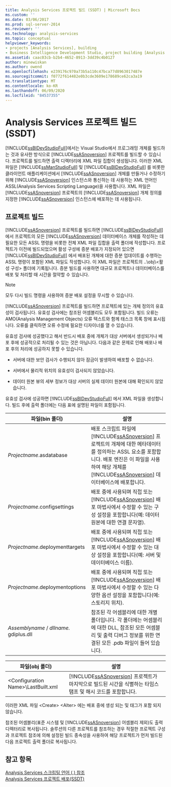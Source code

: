 ```yaml
---
title: Analysis Services 프로젝트 빌드 (SSDT) | Microsoft Docs
ms.custom: ''
ms.date: 03/06/2017
ms.prod: sql-server-2014
ms.reviewer: ''
ms.technology: analysis-services
ms.topic: conceptual
helpviewer_keywords:
- projects [Analysis Services], building
- Business Intelligence Development Studio, project building [Analysis Services]
ms.assetid: caac03cb-b2b4-4652-8913-3dd39c4b0127
author: minewiskan
ms.author: owend
ms.openlocfilehash: e239176c970a73b5a110c47bca77d8963017487e
ms.sourcegitcommit: f0772f614482e0b3cde3609e178689ce62ca3a19
ms.translationtype: MT
ms.contentlocale: ko-KR
ms.lasthandoff: 06/09/2020
ms.locfileid: "84537355"
---
```

# <a name="build-analysis-services-projects-ssdt"></a>Analysis Services 프로젝트 빌드(SSDT)
  [!INCLUDE[ssBIDevStudioFull](../../includes/ssbidevstudiofull-md.md)]에서는 Visual Studio에서 프로그래밍 개체를 빌드하는 것과 유사한 방식으로 [!INCLUDE[ssASnoversion](../../includes/ssasnoversion-md.md)] 프로젝트를 빌드할 수 있습니다. 프로젝트를 빌드하면 출력 디렉터리에 XML 파일 집합이 생성됩니다. 이러한 XML 파일은 [!INCLUDE[ssManStudioFull](../../includes/ssmanstudiofull-md.md)] 및 [!INCLUDE[ssBIDevStudioFull](../../includes/ssbidevstudiofull-md.md)] 를 비롯한 클라이언트 애플리케이션에서 [!INCLUDE[ssASnoversion](../../includes/ssasnoversion-md.md)] 개체를 만들거나 수정하기 위해 [!INCLUDE[ssASnoversion](../../includes/ssasnoversion-md.md)] 인스턴스와 통신하는 데 사용하는 XML 언어인 ASSL(Analysis Services Scripting Language)을 사용합니다. XML 파일은 [!INCLUDE[ssASnoversion](../../includes/ssasnoversion-md.md)] 프로젝트의 [!INCLUDE[ssASnoversion](../../includes/ssasnoversion-md.md)] 개체 정의를 지정한 [!INCLUDE[ssASnoversion](../../includes/ssasnoversion-md.md)] 인스턴스에 배포하는 데 사용됩니다.  
  
## <a name="building-a-project"></a>프로젝트 빌드  
 [!INCLUDE[ssASnoversion](../../includes/ssasnoversion-md.md)] 프로젝트를 빌드하면 [!INCLUDE[ssBIDevStudioFull](../../includes/ssbidevstudiofull-md.md)] 에서 프로젝트의 모든 [!INCLUDE[ssASnoversion](../../includes/ssasnoversion-md.md)] 데이터베이스 개체를 작성하는 데 필요한 모든 ASSL 명령을 비롯한 전체 XML 파일 집합을 출력 폴더에 작성합니다. 프로젝트가 이전에 빌드되었으며 활성 구성에 증분 배포가 지정되어 있으면 [!INCLUDE[ssBIDevStudioFull](../../includes/ssbidevstudiofull-md.md)] 에서 배포된 개체에 대한 증분 업데이트를 수행하는 ASSL 명령이 포함된 XML 파일도 작성합니다. 이 XML 파일은 프로젝트의 ..\obj\\<활성 구성\> 폴더에 기록됩니다. 증분 빌드를 사용하면 대규모 프로젝트나 데이터베이스를 배포 및 처리할 때 시간을 절약할 수 있습니다.  
  
> [!NOTE]  
>  모두 다시 빌드 명령을 사용하여 증분 배포 설정을 무시할 수 있습니다.  
  
 [!INCLUDE[ssASnoversion](../../includes/ssasnoversion-md.md)] 프로젝트를 빌드하면 프로젝트에 있는 개체 정의의 유효성이 검사됩니다. 유효성 검사에는 참조된 어셈블리도 모두 포함됩니다. 빌드 오류는 AMO(Analysis Management Objects) 오류 텍스트와 함께 태스크 목록 창에 표시됩니다. 오류를 클릭하면 오류 수정에 필요한 디자이너를 열 수 있습니다.  
  
 유효성 검사에 성공했다고 해서 반드시 배포 중에 개체가 대상 서버에서 생성되거나 배포 후에 성공적으로 처리될 수 있는 것은 아닙니다. 다음과 같은 문제로 인해 배포나 배포 후의 처리에 성공하지 못할 수 있습니다.  
  
-   서버에 대한 보안 검사가 수행되지 않아 잠금이 발생하여 배포할 수 없습니다.  
  
-   서버에서 물리적 위치의 유효성이 검사되지 않았습니다.  
  
-   데이터 원본 뷰의 세부 정보가 대상 서버의 실제 데이터 원본에 대해 확인되지 않았습니다.  
  
 유효성 검사에 성공하면 [!INCLUDE[ssBIDevStudioFull](../../includes/ssbidevstudiofull-md.md)] 에서 XML 파일을 생성합니다. 빌드 후에 출력 폴더에는 다음 표에 설명된 파일이 포함됩니다.  
  
|파일(bin 폴더)|설명|  
|-----------------------------|-----------------|  
|*Projectname*.asdatabase|배포 스크립트 파일에 [!INCLUDE[ssASnoversion](../../includes/ssasnoversion-md.md)] 프로젝트의 개체에 대한 메타데이터를 정의하는 ASSL 요소를 포함합니다. 배포 엔진은 이 파일을 사용하여 해당 개체를 [!INCLUDE[ssASnoversion](../../includes/ssasnoversion-md.md)] 데이터베이스에 배포합니다.|  
|*Projectname*.configsettings|배포 중에 사용되며 직접 또는 [!INCLUDE[ssASnoversion](../../includes/ssasnoversion-md.md)] 배포 마법사에서 수정할 수 있는 구성 설정을 포함합니다(예: 데이터 원본에 대한 연결 문자열).|  
|*Projectname*.deploymenttargets|배포 중에 사용되며 직접 또는 [!INCLUDE[ssASnoversion](../../includes/ssasnoversion-md.md)] 배포 마법사에서 수정할 수 있는 대상 설정을 포함합니다(예: 서버 및 데이터베이스 이름).|  
|*Projectname*.deploymentoptions|배포 중에 사용되며 직접 또는 [!INCLUDE[ssASnoversion](../../includes/ssasnoversion-md.md)] 배포 마법사에서 수정할 수 있는 다양한 옵션 설정을 포함합니다(예: 스토리지 위치).|  
|*Assemblyname* / *dllname.* gdiplus.dll|참조된 각 어셈블리에 대한 개별 폴더입니다. 각 폴더에는 어셈블리에 대한 DLL, 참조된 모든 어셈블리 및 출력 디버그 정보를 위한 연결된 모든 .pdb 파일이 들어 있습니다.|  
  
|파일(obj 폴더)|설명|  
|-----------------------------|-----------------|  
|\<Configuration Name>\LastBuilt.xml|[!INCLUDE[ssASnoversion](../../includes/ssasnoversion-md.md)] 프로젝트가 마지막으로 빌드된 시간을 식별하는 타임스탬프 및 해시 코드를 포함합니다.|  
  
 이러한 XML 파일 \<Create> \<Alter> 에는 배포 중에 생성 되는 및 태그가 포함 되지 않습니다.  
  
 참조된 어셈블리(표준 시스템 및 [!INCLUDE[ssASnoversion](../../includes/ssasnoversion-md.md)] 어셈블리 제외)도 출력 디렉터리로 복사됩니다. 솔루션의 다른 프로젝트를 참조하는 경우 적절한 프로젝트 구성과 프로젝트 참조에 의해 설정된 빌드 종속성을 사용하여 해당 프로젝트가 먼저 빌드된 다음 프로젝트 출력 폴더로 복사됩니다.  
  
## <a name="see-also"></a>참고 항목  
 [Analysis Services 스크립팅 언어 &#40;,&#41; 참조](https://docs.microsoft.com/bi-reference/assl/analysis-services-scripting-language-assl-for-xmla)   
 [Analysis Services 프로젝트 배포&#40;SSDT&#41;](deploy-analysis-services-projects-ssdt.md)  
  
  
